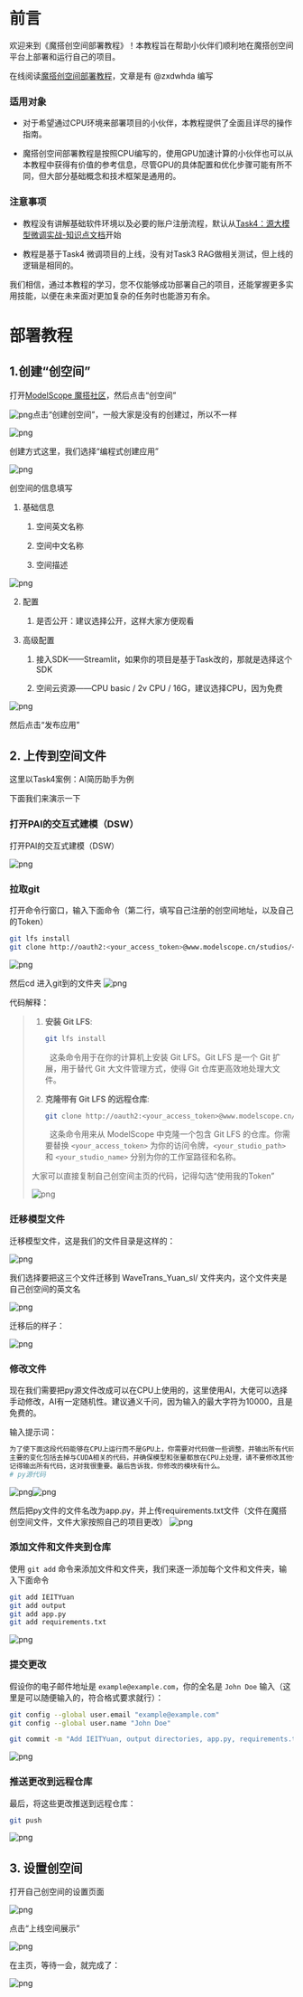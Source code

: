 # 前言

欢迎来到《魔搭创空间部署教程》！本教程旨在帮助小伙伴们顺利地在魔搭创空间平台上部署和运行自己的项目。

在线阅读[魔搭创空间部署教程](https://datawhaler.feishu.cn/wiki/Ffn4w3sPqi8VYjkqDmJcfzOmn6g?from=from_copylink)，文章是有 @zxdwhda 编写
### 适用对象

- 对于希望通过CPU环境来部署项目的小伙伴，本教程提供了全面且详尽的操作指南。
    
- 魔搭创空间部署教程是按照CPU编写的，使用GPU加速计算的小伙伴也可以从本教程中获得有价值的参考信息，尽管GPU的具体配置和优化步骤可能有所不同，但大部分基础概念和技术框架是通用的。
    

### 注意事项

- 教程没有讲解基础软件环境以及必要的账户注册流程，默认从[Task4：源大模型微调实战-知识点文档](https://datawhaler.feishu.cn/wiki/PLCHwQ8pai12rEkPzDqcufWKnDd?from=from_copylink)开始
    
- 教程是基于Task4 微调项目的上线，没有对Task3 RAG做相关测试，但上线的逻辑是相同的。
    

我们相信，通过本教程的学习，您不仅能够成功部署自己的项目，还能掌握更多实用技能，以便在未来面对更加复杂的任务时也能游刃有余。

# 部署教程

## 1.创建“创空间”

打开[ModelScope 魔搭社区](https://www.modelscope.cn/my/myspace)，然后点击“创空间”

![png](document/Image/Pasted%20image%2020240821162704.png)点击“创建创空间”，一般大家是没有的创建过，所以不一样

![png](document/Image/Pasted%20image%2020240821162727.png)

创建方式这里，我们选择“编程式创建应用”

![png](document/Image/Pasted%20image%2020240821162731.png)

创空间的信息填写

1. 基础信息
    
    1. 空间英文名称
        
    2. 空间中文名称
        
    3. 空间描述

![png](document/Image/Pasted%20image%2020240821162743.png)


2. 配置
    
    1. 是否公开：建议选择公开，这样大家方便观看
        
3. 高级配置
    
    1. 接入SDK——Streamlit，如果你的项目是基于Task改的，那就是选择这个SDK
        
    2. 空间云资源——CPU basic / 2v CPU / 16G，建议选择CPU，因为免费

![png](document/Image/Pasted%20image%2020240821162753.png)

然后点击“发布应用”

## 2.  上传到空间文件
    

这里以Task4案例：AI简历助手为例

下面我们来演示一下

### 打开PAI的交互式建模（DSW）

打开PAI的交互式建模（DSW）

![png](document/Image/Pasted%20image%2020240821162845.png)
### 拉取git

打开命令行窗口，输入下面命令（第二行，填写自己注册的创空间地址，以及自己的Token）

```Bash
git lfs install
git clone http://oauth2:<your_access_token>@www.modelscope.cn/studios/<your_studio_path>/<your_studio_name>.git
```

![png](document/Image/Pasted%20image%2020240821162856.png)

然后cd 进入git到的文件夹
![png](document/Image/Pasted%20image%2020240821162910.png)

代码解释：

> 1. **安装 Git LFS**:
>     
>     ```Bash
>     git lfs install
>     ```
>     
>       这条命令用于在你的计算机上安装 Git LFS。Git LFS 是一个 Git 扩展，用于替代 Git 大文件管理方式，使得 Git 仓库更高效地处理大文件。
>     
> 
>   
> 
> 2. **克隆带有 Git LFS 的远程仓库**:
>     
>     ```Bash
>     git clone http://oauth2:<your_access_token>@www.modelscope.cn/studios/<your_studio_path>/<your_studio_name>.git
>     ```
>     
>       这条命令用来从 ModelScope 中克隆一个包含 Git LFS 的仓库。你需要替换 `<your_access_token>` 为你的访问令牌，`<your_studio_path>` 和 `<your_studio_name>` 分别为你的工作室路径和名称。
>     
> 
>   
> 
> 大家可以直接复制自己创空间主页的代码，记得勾选“使用我的Token”
> 
> ![png](document/Image/Pasted%20image%2020240821163016.png)

### 迁移模型文件

迁移模型文件，这是我们的文件目录是这样的：

![png](document/Image/Pasted%20image%2020240821163039.png)

我们选择要把这三个文件迁移到 WaveTrans_Yuan_sl/ 文件夹内，这个文件夹是自己创空间的英文名

![png](document/Image/Pasted%20image%2020240821163049.png)

迁移后的样子：

![png](document/Image/Pasted%20image%2020240821163100.png)

### 修改文件

现在我们需要把py源文件改成可以在CPU上使用的，这里使用AI，大佬可以选择手动修改，AI有一定随机性。建议通义千问，因为输入的最大字符为10000，且是免费的。

输入提示词：

```Bash
为了使下面这段代码能够在CPU上运行而不是GPU上，你需要对代码做一些调整，并输出所有代码。
主要的变化包括去掉与CUDA相关的代码，并确保模型和张量都放在CPU上处理，请不要修改其他代码模块！
记得输出所有代码，这对我很重要。最后告诉我，你修改的模块有什么。
# py源代码
```

![png](document/Image/Pasted%20image%2020240821163110.png)![png](document/Image/Pasted%20image%2020240821163113.png)

然后把py文件的文件名改为app.py，并上传requirements.txt文件（文件在魔搭创空间文件，文件大家按照自己的项目更改）
![png](document/Image/Pasted%20image%2020240821163301.png)


### 添加文件和文件夹到仓库

使用 `git add` 命令来添加文件和文件夹，我们来逐一添加每个文件和文件夹，输入下面命令


```Bash
git add IEITYuan
git add output
git add app.py
git add requirements.txt
```

![png](document/Image/Pasted%20image%2020240821163316.png)

### 提交更改

假设你的电子邮件地址是 `example@example.com`，你的全名是 `John Doe` 输入（这里是可以随便输入的，符合格式要求就行）：

```Bash
git config --global user.email "example@example.com"
git config --global user.name "John Doe"
```

```Bash
git commit -m "Add IEITYuan, output directories, app.py, requirements.txt file"
```

![png](document/Image/Pasted%20image%2020240821163330.png)

### 推送更改到远程仓库

最后，将这些更改推送到远程仓库：

```Bash
git push
```

![png](document/Image/Pasted%20image%2020240821163352.png)

## 3. 设置创空间

打开自己创空间的设置页面

![png](document/Image/Pasted%20image%2020240821163414.png)

点击“上线空间展示”

![png](document/Image/Pasted%20image%2020240821163423.png)

在主页，等待一会，就完成了：

![png](document/Image/Pasted%20image%2020240821163429.png)






































